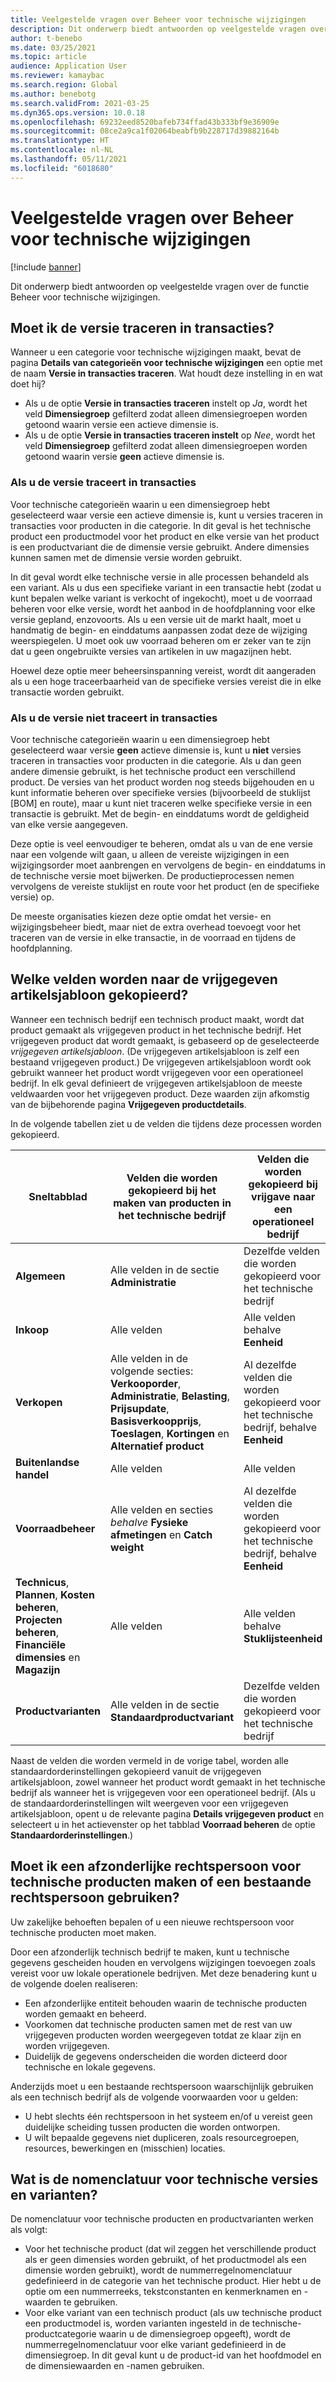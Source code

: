```yaml
---
title: Veelgestelde vragen over Beheer voor technische wijzigingen
description: Dit onderwerp biedt antwoorden op veelgestelde vragen over de functie Beheer voor technische wijzigingen.
author: t-benebo
ms.date: 03/25/2021
ms.topic: article
audience: Application User
ms.reviewer: kamaybac
ms.search.region: Global
ms.author: benebotg
ms.search.validFrom: 2021-03-25
ms.dyn365.ops.version: 10.0.18
ms.openlocfilehash: 69232eed8520bafeb734ffad43b333bf9e36909e
ms.sourcegitcommit: 08ce2a9ca1f02064beabfb9b228717d39882164b
ms.translationtype: HT
ms.contentlocale: nl-NL
ms.lasthandoff: 05/11/2021
ms.locfileid: "6018680"
---
```

# <a name="engineering-change-management-faq"></a>Veelgestelde vragen over Beheer voor technische wijzigingen

[!include [banner](../includes/banner.md)]

Dit onderwerp biedt antwoorden op veelgestelde vragen over de functie Beheer voor technische wijzigingen.

## <a name="should-i-track-the-version-in-transactions"></a>Moet ik de versie traceren in transacties?

Wanneer u een categorie voor technische wijzigingen maakt, bevat de pagina **Details van categorieën voor technische wijzigingen** een optie met de naam **Versie in transacties traceren**. Wat houdt deze instelling in en wat doet hij?

- Als u de optie **Versie in transacties traceren** instelt op *Ja*, wordt het veld **Dimensiegroep** gefilterd zodat alleen dimensiegroepen worden getoond waarin versie een actieve dimensie is.
- Als u de optie **Versie in transacties traceren instelt** op *Nee*, wordt het veld **Dimensiegroep** gefilterd zodat alleen dimensiegroepen worden getoond waarin versie **geen** actieve dimensie is.

### <a name="if-you-track-the-version-in-transactions"></a>Als u de versie traceert in transacties

Voor technische categorieën waarin u een dimensiegroep hebt geselecteerd waar versie een actieve dimensie is, kunt u versies traceren in transacties voor producten in die categorie. In dit geval is het technische product een productmodel voor het product en elke versie van het product is een productvariant die de dimensie versie gebruikt. Andere dimensies kunnen samen met de dimensie versie worden gebruikt.

In dit geval wordt elke technische versie in alle processen behandeld als een variant. Als u dus een specifieke variant in een transactie hebt (zodat u kunt bepalen welke variant is verkocht of ingekocht), moet u de voorraad beheren voor elke versie, wordt het aanbod in de hoofdplanning voor elke versie gepland, enzovoorts. Als u een versie uit de markt haalt, moet u handmatig de begin- en einddatums aanpassen zodat deze de wijziging weerspiegelen. U moet ook uw voorraad beheren om er zeker van te zijn dat u geen ongebruikte versies van artikelen in uw magazijnen hebt.

Hoewel deze optie meer beheersinspanning vereist, wordt dit aangeraden als u een hoge traceerbaarheid van de specifieke versies vereist die in elke transactie worden gebruikt.

### <a name="if-you-dont-track-the-version-in-transactions"></a>Als u de versie niet traceert in transacties

Voor technische categorieën waarin u een dimensiegroep hebt geselecteerd waar versie **geen** actieve dimensie is, kunt u **niet** versies traceren in transacties voor producten in die categorie. Als u dan geen andere dimensie gebruikt, is het technische product een verschillend product. De versies van het product worden nog steeds bijgehouden en u kunt informatie beheren over specifieke versies (bijvoorbeeld de stuklijst \[BOM] en route), maar u kunt niet traceren welke specifieke versie in een transactie is gebruikt. Met de begin- en einddatums wordt de geldigheid van elke versie aangegeven.

Deze optie is veel eenvoudiger te beheren, omdat als u van de ene versie naar een volgende wilt gaan, u alleen de vereiste wijzigingen in een wijzigingsorder moet aanbrengen en vervolgens de begin- en einddatums in de technische versie moet bijwerken. De productieprocessen nemen vervolgens de vereiste stuklijst en route voor het product (en de specifieke versie) op.

De meeste organisaties kiezen deze optie omdat het versie- en wijzigingsbeheer biedt, maar niet de extra overhead toevoegt voor het traceren van de versie in elke transactie, in de voorraad en tijdens de hoofdplanning.

## <a name="which-fields-are-copied-to-the-released-item-template"></a>Welke velden worden naar de vrijgegeven artikelsjabloon gekopieerd?

Wanneer een technisch bedrijf een technisch product maakt, wordt dat product gemaakt als vrijgegeven product in het technische bedrijf. Het vrijgegeven product dat wordt gemaakt, is gebaseerd op de geselecteerde *vrijgegeven artikelsjabloon*. (De vrijgegeven artikelsjabloon is zelf een bestaand vrijgegeven product.) De vrijgegeven artikelsjabloon wordt ook gebruikt wanneer het product wordt vrijgegeven voor een operationeel bedrijf. In elk geval definieert de vrijgegeven artikelsjabloon de meeste veldwaarden voor het vrijgegeven product. Deze waarden zijn afkomstig van de bijbehorende pagina **Vrijgegeven productdetails**.

In de volgende tabellen ziet u de velden die tijdens deze processen worden gekopieerd.

| Sneltabblad | Velden die worden gekopieerd bij het maken van producten in het technische bedrijf | Velden die worden gekopieerd bij vrijgave naar een operationeel bedrijf |
|---|---|---|
| **Algemeen** | Alle velden in de sectie **Administratie** | Dezelfde velden die worden gekopieerd voor het technische bedrijf |
| **Inkoop** | Alle velden | Alle velden behalve **Eenheid** |
| **Verkopen** | Alle velden in de volgende secties: **Verkooporder**, **Administratie**, **Belasting**, **Prijsupdate**, **Basisverkoopprijs**, **Toeslagen**, **Kortingen** en **Alternatief product** | Al dezelfde velden die worden gekopieerd voor het technische bedrijf, behalve **Eenheid** |
| **Buitenlandse handel** | Alle velden | Alle velden |
| **Voorraadbeheer** | Alle velden en secties *behalve* **Fysieke afmetingen** en **Catch weight** | Al dezelfde velden die worden gekopieerd voor het technische bedrijf, behalve **Eenheid** |
| **Technicus**, **Plannen**, **Kosten beheren**, **Projecten beheren**, **Financiële dimensies** en **Magazijn** | Alle velden | Alle velden behalve **Stuklijsteenheid** |
| **Productvarianten** | Alle velden in de sectie **Standaardproductvariant** | Dezelfde velden die worden gekopieerd voor het technische bedrijf |

Naast de velden die worden vermeld in de vorige tabel, worden alle standaardorderinstellingen gekopieerd vanuit de vrijgegeven artikelsjabloon, zowel wanneer het product wordt gemaakt in het technische bedrijf als wanneer het is vrijgegeven voor een operationeel bedrijf. (Als u de standaardorderinstellingen wilt weergeven voor een vrijgegeven artikelsjabloon, opent u de relevante pagina **Details vrijgegeven product** en selecteert u in het actievenster op het tabblad **Voorraad beheren** de optie **Standaardorderinstellingen**.)

## <a name="should-i-create-a-separate-legal-entity-for-engineering-products-or-use-an-existing-legal-entity"></a>Moet ik een afzonderlijke rechtspersoon voor technische producten maken of een bestaande rechtspersoon gebruiken?

Uw zakelijke behoeften bepalen of u een nieuwe rechtspersoon voor technische producten moet maken.

Door een afzonderlijk technisch bedrijf te maken, kunt u technische gegevens gescheiden houden en vervolgens wijzigingen toevoegen zoals vereist voor uw lokale operationele bedrijven. Met deze benadering kunt u de volgende doelen realiseren:

- Een afzonderlijke entiteit behouden waarin de technische producten worden gemaakt en beheerd.
- Voorkomen dat technische producten samen met de rest van uw vrijgegeven producten worden weergegeven totdat ze klaar zijn en worden vrijgegeven.
- Duidelijk de gegevens onderscheiden die worden dicteerd door technische en lokale gegevens.

Anderzijds moet u een bestaande rechtspersoon waarschijnlijk gebruiken als een technisch bedrijf als de volgende voorwaarden voor u gelden:

- U hebt slechts één rechtspersoon in het systeem en/of u vereist geen duidelijke scheiding tussen producten die worden ontworpen.
- U wilt bepaalde gegevens niet dupliceren, zoals resourcegroepen, resources, bewerkingen en (misschien) locaties.

## <a name="what-is-the-nomenclature-for-engineering-versions-and-variants"></a>Wat is de nomenclatuur voor technische versies en varianten?

De nomenclatuur voor technische producten en productvarianten werken als volgt:

- Voor het technische product (dat wil zeggen het verschillende product als er geen dimensies worden gebruikt, of het productmodel als een dimensie worden gebruikt), wordt de nummerregelnomenclatuur gedefinieerd in de categorie van het technische product. Hier hebt u de optie om een nummerreeks, tekstconstanten en kenmerknamen en -waarden te gebruiken.
- Voor elke variant van een technisch product (als uw technische product een productmodel is, worden varianten ingesteld in de technische-productcategorie waarin u de dimensiegroep opgeeft), wordt de nummerregelnomenclatuur voor elke variant gedefinieerd in de dimensiegroep. In dit geval kunt u de product-id van het hoofdmodel en de dimensiewaarden en -namen gebruiken.
